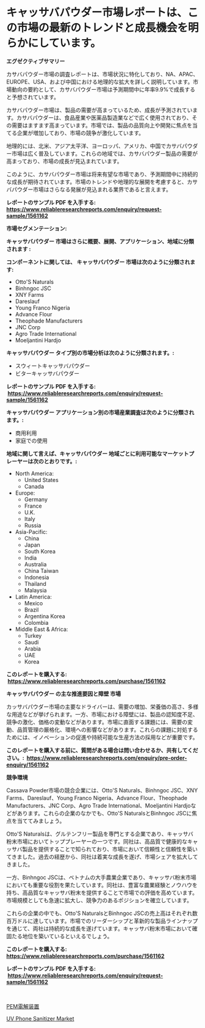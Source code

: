 <p><h1>キャッサバパウダー市場レポートは、この市場の最新のトレンドと成長機会を明らかにしています。</h1></p><p><strong>エグゼクティブサマリー</strong></p>
<p><p>カサバパウダー市場の調査レポートは、市場状況に特化しており、NA、APAC、EUROPE、USA、および中国における地理的な拡大を詳しく説明しています。市場動向の要約として、カサバパウダー市場は予測期間中に年率9.9%で成長すると予想されています。</p><p>カサバパウダー市場は、製品の需要が高まっているため、成長が予測されています。カサバパウダーは、食品産業や医薬品製造業などで広く使用されており、その需要はますます高まっています。市場では、製品の品質向上や開発に焦点を当てる企業が増加しており、市場の競争が激化しています。</p><p>地理的には、北米、アジア太平洋、ヨーロッパ、アメリカ、中国でカサバパウダー市場は広く普及しています。これらの地域では、カサバパウダー製品の需要が高まっており、市場の成長が見込まれています。</p><p>このように、カサバパウダー市場は将来有望な市場であり、予測期間中に持続的な成長が期待されています。市場のトレンドや地理的な展開を考慮すると、カサバパウダー市場はさらなる発展が見込まれる業界であると言えます。</p></p>
<p><strong>レポートのサンプル PDF を入手する: <a href="https://www.reliableresearchreports.com/enquiry/request-sample/1561162">https://www.reliableresearchreports.com/enquiry/request-sample/1561162</a></strong></p>
<p><strong>市場セグメンテーション:</strong></p>
<p><strong> キャッサバパウダー 市場はさらに概要、展開、アプリケーション、地域に分類されます :</strong></p>
<p><strong>コンポーネントに関しては、 キャッサバパウダー 市場は次のように分類されます: &nbsp;</strong></p>
<p><ul><li>Otto'S Naturals</li><li>Binhngoc JSC</li><li>XNY Farms</li><li>Dareslauf</li><li>Young Franco Nigeria</li><li>Advance Flour</li><li>Theophade Manufacturers</li><li>JNC Corp</li><li>Agro Trade International</li><li>Moeljantini Hardjo</li></ul></p>
<p><strong> キャッサバパウダー タイプ別の市場分析は次のように分類されます。:</strong></p>
<p><ul><li>スウィートキャッサバパウダー</li><li>ビターキャッサバパウダー</li></ul></p>
<p><strong>レポートのサンプル PDF を入手する: &nbsp;<a href="https://www.reliableresearchreports.com/enquiry/request-sample/1561162">https://www.reliableresearchreports.com/enquiry/request-sample/1561162</a></strong></p>
<p><strong> キャッサバパウダー アプリケーション別の市場産業調査は次のように分類されます。:</strong></p>
<p><ul><li>商用利用</li><li>家庭での使用</li></ul></p>
<p><strong>地域に関して言えば、キャッサバパウダー 地域ごとに利用可能なマーケットプレーヤーは次のとおりです。:</strong></p>
<p><ul>
    <li>
        North America:
        <ul>
            <li>United States</li>
            <li>Canada</li>
        </ul>
    </li>
    <li>
        Europe:
        <ul>
            <li>Germany</li>
            <li>France</li>
            <li>U.K.</li>
            <li>Italy</li>
            <li>Russia</li>
        </ul>
    </li>
    <li>
        Asia-Pacific:
        <ul>
            <li>China</li>
            <li>Japan</li>
            <li>South Korea</li>
            <li>India</li>
            <li>Australia</li>
            <li>China Taiwan</li>
            <li>Indonesia</li>
            <li>Thailand</li>
            <li>Malaysia</li>
        </ul>
    </li>
    <li>
        Latin America:
        <ul>
            <li>Mexico</li>
            <li>Brazil</li>
            <li>Argentina Korea</li>
            <li>Colombia</li>
        </ul>
    </li>
    <li>
        Middle East & Africa:
        <ul>
            <li>Turkey</li>
            <li>Saudi</li>
            <li>Arabia</li>
            <li>UAE</li>
            <li>Korea</li>
        </ul>
    </li>
    </ul></p>
<p><strong>このレポートを購入する: &nbsp;<a href="https://www.reliableresearchreports.com/purchase/1561162">https://www.reliableresearchreports.com/purchase/1561162</a></strong></p>
<p><strong>キャッサバパウダー の主な推進要因と障壁 市場</strong></p>
<p><p>カッサバパウダー市場の主要なドライバーは、需要の増加、栄養価の高さ、多様な用途などが挙げられます。一方、市場における障壁には、製品の認知度不足、競争の激化、価格の変動などがあります。市場に直面する課題には、需要の変動、品質管理の厳格化、環境への影響などがあります。これらの課題に対処するためには、イノベーションの促進や持続可能な生産方法の採用などが重要です。</p></p>
<p><strong>このレポートを購入する前に、質問がある場合は問い合わせるか、共有してください。:&nbsp; <a href="https://www.reliableresearchreports.com/enquiry/pre-order-enquiry/1561162">https://www.reliableresearchreports.com/enquiry/pre-order-enquiry/1561162</a></strong></p>
<p><strong>競争環境</strong></p>
<p><p>Cassava Powder市場の競合企業には、Otto'S Naturals、Binhngoc JSC、XNY Farms、Dareslauf、Young Franco Nigeria、Advance Flour、Theophade Manufacturers、JNC Corp、Agro Trade International、Moeljantini Hardjoなどがあります。これらの企業のなかでも、Otto'S NaturalsとBinhngoc JSCに焦点を当ててみましょう。</p><p>Otto'S Naturalsは、グルテンフリー製品を専門とする企業であり、キャッサバ粉末市場においてトッププレーヤーの一つです。同社は、高品質で健康的なキャッサバ製品を提供することで知られており、市場において信頼性と信頼性を築いてきました。過去の経歴から、同社は着実な成長を遂げ、市場シェアを拡大してきました。</p><p>一方、Binhngoc JSCは、ベトナムの大手農業企業であり、キャッサバ粉末市場においても重要な役割を果たしています。同社は、豊富な農業経験とノウハウを持ち、高品質なキャッサバ粉末を提供することで市場での評価を高めています。市場規模としても急速に拡大し、競争力のあるポジションを確立しています。</p><p>これらの企業の中でも、Otto'S NaturalsとBinhngoc JSCの売上高はそれぞれ数百万ドルに達しています。市場でのリーダーシップと革新的な製品ラインナップを通じて、両社は持続的な成長を遂げています。キャッサバ粉末市場において確固たる地位を築いているといえるでしょう。</p></p>
<p><strong>このレポートを購入する: &nbsp; <a href="https://www.reliableresearchreports.com/purchase/1561162">https://www.reliableresearchreports.com/purchase/1561162</a></strong></p>
<p><strong>レポートのサンプル PDF を入手する: &nbsp;<a href="https://www.reliableresearchreports.com/enquiry/request-sample/1561162">https://www.reliableresearchreports.com/enquiry/request-sample/1561162</a></strong><strong></strong></p>
<p>&nbsp;</p>
<p><p><a href="https://medium.com/@durgin521/pem%E9%9B%BB%E8%A7%A3%E8%A3%85%E7%BD%AE%E5%B8%82%E5%A0%B4%E3%83%AC%E3%83%9D%E3%83%BC%E3%83%88%E3%81%AF-%E3%81%93%E3%81%AE%E5%B8%82%E5%A0%B4%E3%81%AE%E6%9C%80%E6%96%B0%E3%81%AE%E3%83%88%E3%83%AC%E3%83%B3%E3%83%89%E3%81%A8%E6%88%90%E9%95%B7%E6%A9%9F%E4%BC%9A%E3%82%92%E6%98%8E%E3%82%89%E3%81%8B%E3%81%AB%E3%81%97%E3%81%A6%E3%81%84%E3%81%BE%E3%81%99-21f9db539794">PEM電解装置</a></p><p><a href="https://github.com/santosh758595/Market-Research-Report-List-3/blob/main/uv-phone-sanitizer-market.md">UV Phone Sanitizer Market</a></p></p>